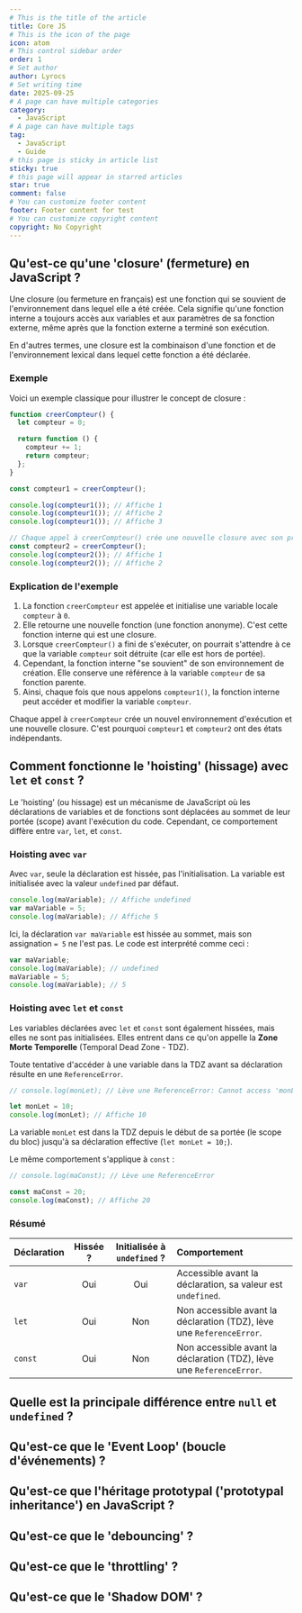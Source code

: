 ```yaml
---
# This is the title of the article
title: Core JS
# This is the icon of the page
icon: atom
# This control sidebar order
order: 1
# Set author
author: Lyrocs
# Set writing time
date: 2025-09-25
# A page can have multiple categories
category:
  - JavaScript
# A page can have multiple tags
tag:
  - JavaScript
  - Guide
# this page is sticky in article list
sticky: true
# this page will appear in starred articles
star: true
comment: false
# You can customize footer content
footer: Footer content for test
# You can customize copyright content
copyright: No Copyright
---
```


<!-- Content before `more` comment is regarded as page excerpt. -->

<!-- more -->

## Qu'est-ce qu'une 'closure' (fermeture) en JavaScript ?

Une closure (ou fermeture en français) est une fonction qui se souvient de l'environnement dans lequel elle a été créée. Cela signifie qu'une fonction interne a toujours accès aux variables et aux paramètres de sa fonction externe, même après que la fonction externe a terminé son exécution.

En d'autres termes, une closure est la combinaison d'une fonction et de l'environnement lexical dans lequel cette fonction a été déclarée.

### Exemple

Voici un exemple classique pour illustrer le concept de closure :

```javascript
function creerCompteur() {
  let compteur = 0;

  return function () {
    compteur += 1;
    return compteur;
  };
}

const compteur1 = creerCompteur();

console.log(compteur1()); // Affiche 1
console.log(compteur1()); // Affiche 2
console.log(compteur1()); // Affiche 3

// Chaque appel à creerCompteur() crée une nouvelle closure avec son propre compteur.
const compteur2 = creerCompteur();
console.log(compteur2()); // Affiche 1
console.log(compteur2()); // Affiche 2
```

### Explication de l'exemple

1.  La fonction `creerCompteur` est appelée et initialise une variable locale `compteur` à `0`.
2.  Elle retourne une nouvelle fonction (une fonction anonyme). C'est cette fonction interne qui est une closure.
3.  Lorsque `creerCompteur()` a fini de s'exécuter, on pourrait s'attendre à ce que la variable `compteur` soit détruite (car elle est hors de portée).
4.  Cependant, la fonction interne "se souvient" de son environnement de création. Elle conserve une référence à la variable `compteur` de sa fonction parente.
5.  Ainsi, chaque fois que nous appelons `compteur1()`, la fonction interne peut accéder et modifier la variable `compteur`.

Chaque appel à `creerCompteur` crée un nouvel environnement d'exécution et une nouvelle closure. C'est pourquoi `compteur1` et `compteur2` ont des états indépendants.

## Comment fonctionne le 'hoisting' (hissage) avec `let` et `const` ?

Le 'hoisting' (ou hissage) est un mécanisme de JavaScript où les déclarations de variables et de fonctions sont déplacées au sommet de leur portée (scope) avant l'exécution du code. Cependant, ce comportement diffère entre `var`, `let`, et `const`.

### Hoisting avec `var`

Avec `var`, seule la déclaration est hissée, pas l'initialisation. La variable est initialisée avec la valeur `undefined` par défaut.

```javascript
console.log(maVariable); // Affiche undefined
var maVariable = 5;
console.log(maVariable); // Affiche 5
```

Ici, la déclaration `var maVariable` est hissée au sommet, mais son assignation `= 5` ne l'est pas. Le code est interprété comme ceci :

```javascript
var maVariable;
console.log(maVariable); // undefined
maVariable = 5;
console.log(maVariable); // 5
```

### Hoisting avec `let` et `const`

Les variables déclarées avec `let` et `const` sont également hissées, mais elles ne sont pas initialisées. Elles entrent dans ce qu'on appelle la **Zone Morte Temporelle** (Temporal Dead Zone - TDZ).

Toute tentative d'accéder à une variable dans la TDZ avant sa déclaration résulte en une `ReferenceError`.

```javascript
// console.log(monLet); // Lève une ReferenceError: Cannot access 'monLet' before initialization

let monLet = 10;
console.log(monLet); // Affiche 10
```

La variable `monLet` est dans la TDZ depuis le début de sa portée (le scope du bloc) jusqu'à sa déclaration effective (`let monLet = 10;`).

Le même comportement s'applique à `const` :

```javascript
// console.log(maConst); // Lève une ReferenceError

const maConst = 20;
console.log(maConst); // Affiche 20
```

### Résumé

| Déclaration | Hissée ? | Initialisée à `undefined` ? | Comportement                                                          |
| :---------- | :------: | :-------------------------: | :-------------------------------------------------------------------- |
| `var`       |   Oui    |             Oui             | Accessible avant la déclaration, sa valeur est `undefined`.           |
| `let`       |   Oui    |             Non             | Non accessible avant la déclaration (TDZ), lève une `ReferenceError`. |
| `const`     |   Oui    |             Non             | Non accessible avant la déclaration (TDZ), lève une `ReferenceError`. |

## Quelle est la principale différence entre `null` et `undefined` ?

## Qu'est-ce que le 'Event Loop' (boucle d'événements) ?

## Qu'est-ce que l'héritage prototypal ('prototypal inheritance') en JavaScript ?

## Qu'est-ce que le 'debouncing' ?

## Qu'est-ce que le 'throttling' ?

## Qu'est-ce que le 'Shadow DOM' ?
